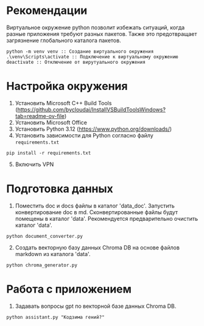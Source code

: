 # Рекомендации
Виртуальное окружение python позволит избежать ситуаций, когда разные приложения требуют разных пакетов.
Также это предотвращает загрязнение глобального каталога пакетов.
```cli
python -m venv venv :: Создание виртуального окружения
.\venv\Scripts\activate :: Подключение к виртуальному окружению
deactivate :: Отключение от вирутуального окружения
```

# Настройка окружения
1. Установить Microsoft C++ Build Tools (https://github.com/bycloudai/InstallVSBuildToolsWindows?tab=readme-ov-file)
2. Установить Microsoft Office
3. Установить Python 3.12 (https://www.python.org/downloads/)
4. Установить зависимости для Python согласно файлу `requirements.txt`
```cli
pip install -r requirements.txt
```
5. Включить VPN

# Подготовка данных
1. Поместить doc и docs файлы в каталог 'data_doc'. Запустить конвертирование doc в md.
Сконвертированные файлы будут помещены в каталог 'data'. Рекомендуется предварительно очистить каталог 'data'.
```cli
python document_converter.py
```
2. Создать векторную базу данных Chroma DB на основе файлов markdown из каталога 'data'. 
```cli
python chroma_generator.py
```

# Работа с приложением
1. Задавать вопросы gpt по векторной базе данных Chroma DB.
```cli
python assistant.py "Кодзима гений?"
```